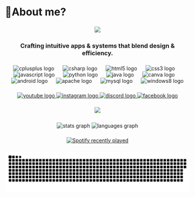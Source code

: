 <h1 align="left">💫About me?</h1>

###

<div align="center">
  <img height="400" src="[https://media1.tenor.com/m/-XBRBRUMWusAAAAd/purple-flow.gif](https://media1.tenor.com/m/-XBRBRUMWusAAAAd/purple-flow.gif)"  />
</div>

###

<h3 align="center">Crafting intuitive apps & systems that blend design & efficiency.</h3>

###

<div align="center">
  <img src="https://cdn.jsdelivr.net/gh/devicons/devicon/icons/cplusplus/cplusplus-original.svg" height="45" alt="cplusplus logo"  />
  <img width="15" />
  <img src="https://cdn.jsdelivr.net/gh/devicons/devicon/icons/csharp/csharp-original.svg" height="45" alt="csharp logo"  />
  <img width="15" />
  <img src="https://cdn.jsdelivr.net/gh/devicons/devicon/icons/html5/html5-original.svg" height="45" alt="html5 logo"  />
  <img width="15" />
  <img src="https://cdn.jsdelivr.net/gh/devicons/devicon/icons/css3/css3-original.svg" height="45" alt="css3 logo"  />
  <img width="15" />
  <img src="https://cdn.jsdelivr.net/gh/devicons/devicon/icons/javascript/javascript-original.svg" height="45" alt="javascript logo"  />
  <img width="15" />
  <img src="https://cdn.jsdelivr.net/gh/devicons/devicon/icons/python/python-original.svg" height="45" alt="python logo"  />
  <img width="15" />
  <img src="https://cdn.jsdelivr.net/gh/devicons/devicon/icons/java/java-original.svg" height="45" alt="java logo"  />
  <img width="15" />
  <img src="https://cdn.jsdelivr.net/gh/devicons/devicon/icons/canva/canva-original.svg" height="45" alt="canva logo"  />
  <img width="15" />
  <img src="https://cdn.jsdelivr.net/gh/devicons/devicon/icons/android/android-original.svg" height="45" alt="android logo"  />
  <img width="15" />
  <img src="https://cdn.jsdelivr.net/gh/devicons/devicon/icons/apache/apache-original.svg" height="45" alt="apache logo"  />
  <img width="15" />
  <img src="https://cdn.jsdelivr.net/gh/devicons/devicon/icons/mysql/mysql-original.svg" height="45" alt="mysql logo"  />
  <img width="15" />
  <img src="https://cdn.jsdelivr.net/gh/devicons/devicon/icons/windows8/windows8-original.svg" height="45" alt="windows8 logo"  />
</div>

###

<div align="center">
  <a href="https://www.youtube.com/@joeparb2352" target="_blank">
    <img src="https://img.shields.io/static/v1?message=Youtube&logo=youtube&label=&color=401497&logoColor=white&labelColor=&style=for-the-badge" height="40" alt="youtube logo"  />
  </a>
  <a href="https://www.instagram.com/jupjupar/" target="_blank">
    <img src="https://img.shields.io/static/v1?message=Instagram&logo=instagram&label=&color=401497&logoColor=white&labelColor=&style=for-the-badge" height="40" alt="instagram logo"  />
  </a>
  <a href="https://discord.com/channels/users/vond.joepar" target="_blank">
    <img src="https://img.shields.io/static/v1?message=Discord&logo=discord&label=&color=401497&logoColor=white&labelColor=&style=for-the-badge" height="40" alt="discord logo"  />
  </a>
  <a href="https://www.facebook.com/muhammad.zufar.14224/" target="_blank">
    <img src="https://img.shields.io/static/v1?message=Facebook&logo=facebook&label=&color=401497&logoColor=white&labelColor=&style=for-the-badge" height="40" alt="facebook logo"  />
  </a>
</div>

###

<div align="center">
  <img height="255" src="https://media4.giphy.com/media/v1.Y2lkPTc5MGI3NjExbjRtZHR0eDR4ejM1OXptbHZsM3h3aHM1aXVsc292Zm41djA4eGZxciZlcD12MV9pbnRlcm5hbF9naWZfYnlfaWQmY3Q9Zw/fClKEEVhdnyvcYkWWX/giphy.gif"  />
</div>

###

<div align="center">
  <img src="https://github-readme-stats.vercel.app/api?username=Vonhautten&hide_title=false&hide_rank=false&show_icons=true&include_all_commits=true&count_private=true&disable_animations=false&theme=great-gatsby&locale=en&hide_border=false" height="150" alt="stats graph"  />
  <img src="https://github-readme-stats.vercel.app/api/top-langs?username=Vonhautten&locale=en&hide_title=false&layout=compact&card_width=320&langs_count=8&theme=great-gatsby&hide_border=false" height="150" alt="languages graph"  />
</div>

###

<div align="center">
  <a href="https://open.spotify.com/user/rf4gw2swb67nu90qndl87e3xo">
    <img src="https://spotify-recently-played-readme.vercel.app/api?user=rf4gw2swb67nu90qndl87e3xo&count=5" alt="Spotify recently played"  />
  </a>
</div>

###

![snake gif](https://github.com/vonhautten/vonhautten/blob/output/github-snake-dark.svg)

###
